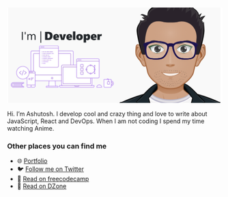 [![cover image](https://github.com/lelouchB/lelouchB/blob/master/cover%20image.png)](https://ashusingh.me/)

Hi. I’m Ashutosh. I develop cool and crazy thing and love to write about JavaScript, React and DevOps. When I am not coding I spend my time watching Anime.

### Other places you can find me

* 🌐  [Portfolio](https://ashusingh.me)
* 🐦 [Follow me on Twitter](https://twitter.com/noharashutosh)
* 📖 [Read on freecodecamp](https://www.freecodecamp.org/news/author/ashutosh/)
* 📖 [Read on DZone](https://dzone.com/users/3800520/lelouchb.html)
